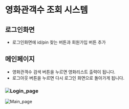 # 영화관객수 조회 시스템
## 로그인화면
- 로그인화면에 id/pin 찾는 버튼과 회원가입 버튼 추가


## 메인페이지
- 영화관객수 검색 버튼을 누르면 영화리스트 출력이 됩니다.
- 로그아웃 버튼을 누르면 다시 로그인 화면으로 돌아가게 됩니다.

### ![Login_page](https://user-images.githubusercontent.com/71112924/101282791-6f260580-381a-11eb-81e3-06a821ec0036.png)
![Main_page](https://user-images.githubusercontent.com/71112924/101282823-91b81e80-381a-11eb-8eaa-5a5bba8fffde.png)

